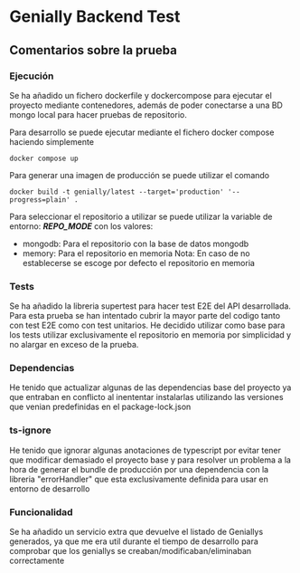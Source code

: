 # Genially Backend Test
## Comentarios sobre la prueba

### Ejecución
Se ha añadido un fichero dockerfile y dockercompose para ejecutar el proyecto mediante contenedores, además de poder conectarse a una BD mongo local para hacer
pruebas de repositorio.

Para desarrollo se puede ejecutar mediante el fichero docker compose haciendo simplemente
```
docker compose up
```
Para generar una imagen de producción se puede utilizar el comando
```
docker build -t genially/latest --target='production' '--progress=plain' .
```
Para seleccionar el repositorio a utilizar se puede utilizar la variable de entorno: ***REPO_MODE***
con los valores:
- mongodb: Para el repositorio con la base de datos mongodb
- memory: Para el repositorio en memoria
Nota: En caso de no establecerse se escoge por defecto el repositorio en memoria

### Tests
Se ha añadido la libreria supertest para hacer test E2E del API desarrollada. Para esta prueba se han intentado cubrir la mayor
parte del codigo tanto con test E2E como con test unitarios. He decidido utilizar como base para los tests utilizar exclusivamente
el repositorio en memoria por simplicidad y no alargar en exceso de la prueba.

### Dependencias
He tenido que actualizar algunas de las dependencias base del proyecto ya que entraban en conflicto al inententar
instalarlas utilizando las versiones que venian predefinidas en el package-lock.json

### ts-ignore
He tenido que ignorar algunas anotaciones de typescript por evitar tener que modificar demasiado el proyecto base y para resolver
un problema a la hora de generar el bundle de producción por una dependencia con la libreria "errorHandler" que esta exclusivamente
definida para usar en entorno de desarrollo

### Funcionalidad
Se ha añadido un servicio extra que devuelve el listado de Geniallys generados, ya que me era util durante el tiempo de desarrollo
para comprobar que los geniallys se creaban/modificaban/eliminaban correctamente